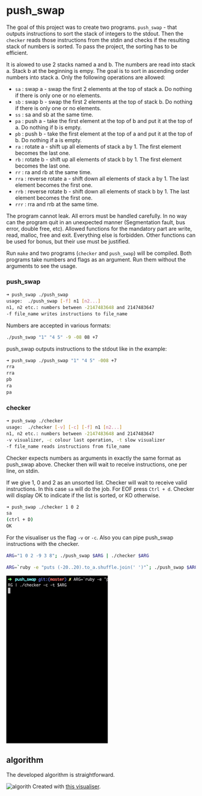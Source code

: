 # push_swap

The goal of this project was to create two programs. ```push_swap``` - that outputs instructions to sort the stack of integers to the stdout. Then the ```checker``` reads those instructions from the stdin and checks if the resulting stack of numbers is sorted. To pass the project, the sorting has to be efficient.


It is alowed to use 2 stacks named a and b. The numbers are read into stack a. Stack b at the beginning is empy. The goal is to sort in ascending order numbers into stack a. Only the following operations are allowed:
- ```sa``` : swap a - swap the first 2 elements at the top of stack a. Do nothing if there is only one or no elements.
- ```sb``` : swap b - swap the first 2 elements at the top of stack b. Do nothing if there is only one or no elements.
- ```ss``` : sa and sb at the same time.
- ```pa``` : push a - take the first element at the top of b and put it at the top of a. Do nothing if b is empty.
- ```pb``` : push b - take the first element at the top of a and put it at the top of b. Do nothing if a is empty.
- ```ra``` : rotate a - shift up all elements of stack a by 1. The first element becomes the last one.
- ```rb``` : rotate b - shift up all elements of stack b by 1. The first element becomes the last one.
- ```rr``` : ra and rb at the same time.
- ```rra``` : reverse rotate a - shift down all elements of stack a by 1. The last element becomes the first one.
- ```rrb``` : reverse rotate b - shift down all elements of stack b by 1. The last element becomes the first one.
- ```rrr``` : rra and rrb at the same time.


The program cannot leak. All errors must be handled carefully. In no way can the program quit in an unexpected manner (Segmentation fault, bus error, double free, etc). Allowed functions for the mandatory part are write, read, malloc, free and exit. Everything else is forbidden. Other functions can be used for bonus, but their use must be justified.


Run ```make``` and two programs (```checker``` and ```push_swap```) will be compiled. Both programs take numbers and flags as an argument. Run them without the arguments to see the usage.


### push_swap

```bash
➜ push_swap ./push_swap
usage:	./push_swap [-f] n1 [n2...]
n1, n2 etc.: numbers between -2147483648 and 2147483647
-f file_name writes instructions to file_name
```

Numbers are accepted in various formats:
```bash
./push_swap "1" "4 5" -9 -08 08 +7
```

push_swap outputs instructions to the stdout like in the example:
```bash
➜ push_swap ./push_swap "1" "4 5" -008 +7
rra
rra
pb
ra
pa
```


### checker

```bash
➜ push_swap ./checker
usage:	./checker [-v] [-c] [-f] n1 [n2...]
n1, n2 etc.: numbers between -2147483648 and 2147483647
-v visualizer, -c colour last operation, -t slow visualizer
-f file_name reads instructions from file_name
```

Checker expects numbers as arguments in exactly the same format as push_swap above. Checker then will wait to receive instructions, one per line, on stdin.

If we give 1, 0 and 2 as an unsorted list. Checker will wait to receive valid instructions. In this case ```sa``` will do the job. For EOF press ```Ctrl + d```. Checker will display OK to indicate if the list is sorted, or KO otherwise.

```bash
➜ push_swap ./checker 1 0 2
sa
(ctrl + D)
OK
```

For the visualiser us the flag ```-v``` or ```-c```. Also you can pipe push_swap instructions with the checker. 
```bash
ARG="1 0 2 -9 3 8"; ./push_swap $ARG | ./checker $ARG
``` 
```bash
ARG=`ruby -e "puts (-20..20).to_a.shuffle.join(' ')"`; ./push_swap $ARG | ./checker -c -t $ARG
```

![push_swap](https://github.com/sharvas/push_swap/raw/master/images/ps_vis_1.gif)


## algorithm
The developed algorithm is straightforward. 

![algorith](https://github.com/sharvas/push_swap/raw/master/images/ps_vis_2.gif)
Created with [this visualiser](https://github.com/o-reo/push_swap_visualizer).
<!--stackedit_data:
eyJoaXN0b3J5IjpbMTMzMDEyOTE1NCwyNDY4OTQxMTEsLTMwMz
YwOTg1OCw5MzExMjE3NzYsLTc0ODAxMzc4MSw2MDcyODE3MDVd
fQ==
-->